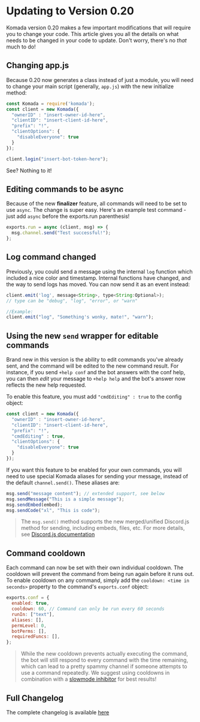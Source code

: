 # Updating to Version 0.20

Komada version 0.20 makes a few important modifications that will require you to change your code. This article gives you all the details on what needs to be changed in your code to update. Don't worry, there's no *that* much to do!

## Changing app.js

Because 0.20 now generates a class instead of just a module, you will need to change your main script (generally, `app.js`) with the new initialize method: 

```js
const Komada = require('komada');
const client = new Komada({
  "ownerID" : "insert-owner-id-here",
  "clientID": "insert-client-id-here",
  "prefix": "!",
  "clientOptions": {
    "disableEveryone": true
  }
});

client.login("insert-bot-token-here");
```

See? Nothing to it!

## Editing commands to be async

Because of the new **finalizer** feature, all commands will need to be set to use `async`. The change is super easy. Here's an example test command - just add `async` before the exports.run parenthesis!

```js
exports.run = async (client, msg) => {
  msg.channel.send("Test successful!");
};
```

## Log command changed

Previously, you could send a message using the internal `log` function which included a nice color and timestamp. Internal functions have changed, and the way to send logs has moved. You can now send it as an event instead:

```js
client.emit('log', message<String>, type<String:Optional>);
// type can be "debug", "log", "error", or "warn"

//Example:
client.emit("log", "Something's wonky, mate!", "warn");
```

## Using the new `send` wrapper for editable commands

Brand new in this version is the ability to edit commands you've already sent, and the command will be edited to the new command result. For instance, if you send `+help conf` and the bot answers with the conf help, you can then *edit* your message to `+help help` and the bot's answer now reflects the new help requested.

To enable this feature, you must add `"cmdEditing" : true` to the config object:

```js
const client = new Komada({
  "ownerID" : "insert-owner-id-here",
  "clientID": "insert-client-id-here",
  "prefix": "!",
  "cmdEditing" : true,
  "clientOptions": {
    "disableEveryone": true
  }
});
```

If you want this feature to be enabled for your own commands, you will need to use special Komada aliases for sending your message, instead of the default `channel.send()`. These aliases are: 

```js
msg.send("message content"); // extended support, see below
msg.sendMessage("This is a simple message");
msg.sendEmbed(embed);
msg.sendCode("xl", "This is code");
```

> The `msg.send()` method supports the new merged/unified Discord.js method for sending, including embeds, files, etc. For more details, see [Discord.js documentation](https://discord.js.org/#/docs/main/stable/class/TextChannel?scrollTo=send)


## Command cooldown

Each command can now be set with their own individual cooldown. The cooldown will prevent the command from being run again before it runs out. To enable cooldown on any command, simply add the `cooldown: <time in seconds>` property to the command's `exports.conf` object: 

```js
exports.conf = {
  enabled: true,
  cooldown: 60, // Command can only be run every 60 seconds
  runIn: ["text"],
  aliases: [],
  permLevel: 0,
  botPerms: [],
  requiredFuncs: [],
};
```

> While the new cooldown prevents actually executing the command, the bot will still respond to every command with the time remaining, which can lead to a pretty spammy channel if someone attempts to use a command repeatedly. We suggest using cooldowns in combination with a [slowmode inhibitor](https://github.com/dirigeants/komada-pieces/blob/master/inhibitors/commandSlowMode.js) for best results!

## Full Changelog

The complete changelog is available [here](https://github.com/dirigeants/komada/blob/indev/CHANGELOG.md)